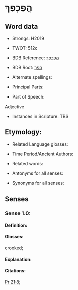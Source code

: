 # הֲפַכְפַּךְ

<!-- Status: S2="NeedsEdits" -->
<!-- Lexica used for edits:   -->

## Word data

* Strongs: H2019

* TWOT: 512c

* BDB Reference: [הֲפַכְפַּךְ](rc://en/bdb/dict/e.cb.ad)

* BDB Root: [הפך](rc://en/bdb/dict/e.cb.aa)

* Alternate spellings:

* Principal Parts:

* Part of Speech:

Adjective

* Instances in Scripture: TBS

## Etymology:

* Related Language glosses:

* Time Period/Ancient Authors:

* Related words:

* Antonyms for all senses:

* Synonyms for all senses:

## Senses

### Sense 1.0:

#### Definition:

#### Glosses:

crooked; 

#### Explanation:

#### Citations:

[Pr 21:8](rc://he/uhb/book/pro/21/8); 

